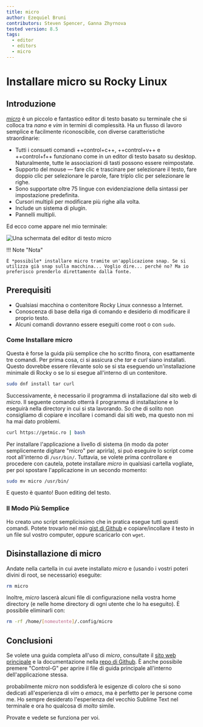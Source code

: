 ```yaml
---
title: micro
author: Ezequiel Bruni
contributors: Steven Spencer, Ganna Zhyrnova
tested version: 8.5
tags:
  - editor
  - editors
  - micro
---
```


# Installare micro su Rocky Linux

## Introduzione

*[micro](https://micro-editor.github.io)* è un piccolo e fantastico editor di testo basato su terminale che si colloca tra *nano* e *vim* in termini di complessità. Ha un flusso di lavoro semplice e facilmente riconoscibile, con diverse caratteristiche straordinarie:

- Tutti i consueti comandi ++control+c++, ++control+v++ e ++control+f++ funzionano come in un editor di testo basato su desktop. Naturalmente, tutte le associazioni di tasti possono essere reimpostate.
- Supporto del mouse — fare clic e trascinare per selezionare il testo, fare doppio clic per selezionare le parole, fare triplo clic per selezionare le righe.
- Sono supportate oltre 75 lingue con evidenziazione della sintassi per impostazione predefinita.
- Cursori multipli per modificare più righe alla volta.
- Include un sistema di plugin.
- Pannelli multipli.

Ed ecco come appare nel mio terminale:

![Una schermata del editor di testo micro](images/micro-text-editor.png)

!!! Note "Nota"

    È *possibile* installare micro tramite un'applicazione snap. Se si utilizza già snap sulla macchina... Voglio dire... perché no? Ma io preferisco prenderlo direttamente dalla fonte.

## Prerequisiti

- Qualsiasi macchina o contenitore Rocky Linux connesso a Internet.
- Conoscenza di base della riga di comando e desiderio di modificare il proprio testo.
- Alcuni comandi dovranno essere eseguiti come root o con `sudo`.

### Come Installare micro

Questa è forse la guida più semplice che ho scritto finora, con esattamente tre comandi. Per prima cosa, ci si assicura che *tar* e *curl* siano installati. Questo dovrebbe essere rilevante solo se si sta eseguendo un'installazione minimale di Rocky o se lo si esegue all'interno di un contenitore.

```bash
sudo dnf install tar curl
```

Successivamente, è necessario il programma di installazione dal sito web di *micro*. Il seguente comando otterrà il programma di installazione e lo eseguirà nella directory in cui si sta lavorando. So che di solito non consigliamo di copiare e incollare i comandi dai siti web, ma questo non mi ha mai dato problemi.

```bash
curl https://getmic.ro | bash
```

Per installare l'applicazione a livello di sistema (in modo da poter semplicemente digitare "micro" per aprirla), si può eseguire lo script come root all'interno di `/usr/bin/`. Tuttavia, se volete prima controllare e procedere con cautela, potete installare *micro* in qualsiasi cartella vogliate, per poi spostare l'applicazione in un secondo momento:

```bash
sudo mv micro /usr/bin/
```

E questo è quanto! Buon editing del testo.

### Il Modo Più Semplice

Ho creato uno script semplicissimo che in pratica esegue tutti questi comandi. Potete trovarlo nel mio [gist di Github](https://gist.github.com/EzequielBruni/0e29f2c0a63500baf6fe9e8c51c7b02f) e copiare/incollare il testo in un file sul vostro computer, oppure scaricarlo con `wget`.

## Disinstallazione di micro

Andate nella cartella in cui avete installato *micro* e (usando i vostri poteri divini di root, se necessario) eseguite:

```bash
rm micro
```

Inoltre, *micro* lascerà alcuni file di configurazione nella vostra home directory (e nelle home directory di ogni utente che lo ha eseguito). È possibile eliminarli con:

```bash
rm -rf /home/[nomeutente]/.config/micro
```

## Conclusioni

Se volete una guida completa all'uso di *micro*, consultate il [sito web principale](https://micro-editor.github.io) e la documentazione nella [repo di Github](https://github.com/zyedidia/micro/tree/master/runtime/help). È anche possibile premere "Control-G" per aprire il file di guida principale all'interno dell'applicazione stessa.

probabilmente *micro* non soddisferà le esigenze di coloro che si sono dedicati all'esperienza di *vim* o *emacs*, ma è perfetto per le persone come me. Ho sempre desiderato l'esperienza del vecchio Sublime Text nel terminale e ora ho qualcosa di *molto* simile.

Provate e vedete se funziona per voi.
